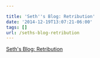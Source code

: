 ```yaml
---

title: 'Seth''s Blog: Retribution'
date: '2014-12-19T13:07:21-06:00'
tags: []
url: /seths-blog-retribution
---
```

<a href="http://sethgodin.typepad.com/seths_blog/2014/12/retribution.html">Seth's Blog: Retribution</a><br/>
